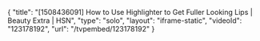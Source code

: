{
    "title": "[1508436091] How to Use Highlighter to Get Fuller Looking Lips | Beauty Extra | HSN",
    "type": "solo",
    "layout": "iframe-static",
    "videoId": "123178192",
    "url": "\/tvpembed\/123178192"
}